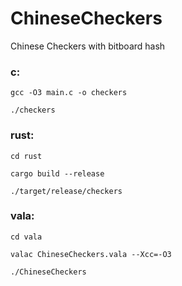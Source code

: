 # ChineseCheckers
Chinese Checkers with bitboard hash

### c:
`gcc -O3 main.c -o checkers`

`./checkers`


### rust:

`cd rust`

`cargo build --release`

`./target/release/checkers`

### vala:

`cd vala`

`valac ChineseCheckers.vala --Xcc=-O3 `

`./ChineseCheckers`

